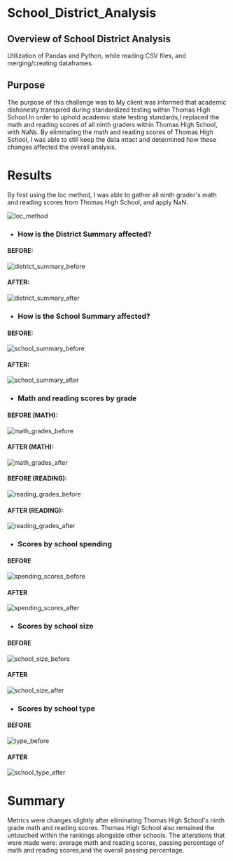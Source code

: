 # School_District_Analysis

## Overview of School District Analysis

Utilization of Pandas and Python, while reading CSV files, and merging/creating dataframes.

## Purpose

The purpose of this challenge was to  My client was informed that academic dishonesty transpired during standardized testing within Thomas High School.In order to uphold academic state testing standards,I  replaced the math and reading scores of all ninth graders within Thomas High School, with NaNs. By eliminating the math and reading scores of Thomas High School, I was able to still keep the data intact and determined how these changes affected the overall analysis.

# Results

By first using the loc method, I was able to gather all ninth grader's math and reading scores from Thomas High School, and apply NaN. 

![loc_method](loc_method.png)

- ### How is the District Summary affected?

#### BEFORE:

![district_summary_before](district_summary_before.png)

#### AFTER:

![district_summary_after](district_summary_after.png)

- ### How is the School Summary affected?

#### BEFORE:

![school_summary_before](school_summary_before.png)  

#### AFTER:

![school_summary_after](school_summary_after.png)

- ### Math and reading scores by grade

#### BEFORE (MATH):

![math_grades_before](math_grades_before.png)

#### AFTER (MATH):

![math_grades_after](math_grades_after.png)

#### BEFORE (READING):

![reading_grades_before](reading_grades_after.png)

#### AFTER (READING):

![reading_grades_after](reading_grades_after.png)

- ### Scores by school spending

#### BEFORE

![spending_scores_before](spending_scores_before.png)

#### AFTER

![spending_scores_after](spending_scores_after.png)

- ### Scores by school size

#### BEFORE

![school_size_before](school_size_before.png)

#### AFTER

![school_size_after](school_size_after.png)

- ### Scores by school type

#### BEFORE

![type_before](type_before.png)

#### AFTER 

![school_type_after](school_type_after.png)

# Summary

Metrics were changes slightly after eliminating Thomas High School's ninth grade math and reading scores. Thomas High School also remained the untouched within the rankings alongside other schools. The alterations that were made were: average math and reading scores, passing percentage of math and reading scores,and the overall passing percentage.


